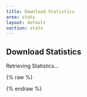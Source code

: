 ```yaml
---
title: Download Statistics
area: stats
layout: default
section: stats
---
```


## Download Statistics

<div id="download-stats">Retrieving Statistics...</div>

<script src="https://cdnjs.cloudflare.com/ajax/libs/handlebars.js/2.0.0/handlebars.min.js"></script>
<script src="https://cdnjs.cloudflare.com/ajax/libs/moment.js/2.9.0/moment.min.js"></script>

{% raw %}
<script id="render-download-stats-template" type="text/x-handlebars-template">
    {{#each this}}
        <div class="release">
            <h3>
                <a href="{{ html_url }}">{{ name }}</a>
            </h3>
            <p>Released on {{ created_at }} ({{ created_ago }})</p>
            <table>
                <thead>
                    <tr>
                        <th class="file">File</th>
                        <th class="count">Downloads</th>
                    </tr>
                </thead>
                <tbody>
                    {{#each assets}}
                        <tr>
                            <td class="file">
                                <a href="{{ browser_download_url }}">{{ name }}</a>
                            </td>
                            <td class="count">{{ download_count }}</td>
                        </tr>
                    {{/each}}
                </tbody>
                <tfoot>
                    <tr>
                        <td class="file">Total</td>
                        <td class="count">{{ total_downloads }}</td>
                    </tr>
                </tfoot>
            </table>
        </div>
    {{/each}}
</script>
{% endraw %}

<script>
    $(document).ready(function () {
        var repos = [
            "appleseedhq/appleseed",
            "appleseedhq/appleseed-scenes",
            "appleseedhq/appleseed-max"
        ];

        var fetchReleases = function (repoIndex, processFunc) {
            $.getJSON("https://api.github.com/repos/" + repos[repoIndex] + "/releases", function (releases) {
                if (repoIndex + 1 < repos.length) {
                    fetchReleases(repoIndex + 1, function (nextReleases) {
                        processFunc(releases.concat(nextReleases));
                    });
                } else {
                    processFunc(releases);
                }
            });
        };

        if (repos.length > 0) {
            fetchReleases(0, function (releases) {
                processReleases(releases);
            });
        }

        var renderDownloadStatsSrc = $("#render-download-stats-template").html();
        var renderDownloadStats = Handlebars.compile(renderDownloadStatsSrc);

        var processReleases = function (releases) {
            releases = releases.sort(function (lhs, rhs) {
                var lhsDate = Date.parse(lhs.created_at);
                var rhsDate = Date.parse(rhs.created_at);
                return lhsDate < rhsDate ? +1 :
                       lhsDate > rhsDate ? -1 : 0;
            });

            releases.forEach(function (release) {
                release.assets = release.assets.sort(function (lhs, rhs) {
                    var lhsCount = lhs.download_count;
                    var rhsCount = rhs.download_count;
                    return lhsCount < rhsCount ? +1 :
                           lhsCount > rhsCount ? -1 : 0;
                });

                release.total_downloads = 0;
                release.assets.forEach(function (asset) {
                    release.total_downloads += asset.download_count;
                });

                var createdAt = moment(release.created_at);
                release.created_at = createdAt.format('MMMM Do YYYY, h:mm:ss a');
                release.created_ago = createdAt.fromNow();
            });

            var html = renderDownloadStats(releases);
            $("#download-stats").replaceWith(html);
        };
    });
</script>
